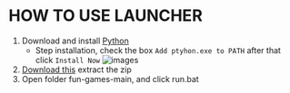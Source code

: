 # HOW TO USE LAUNCHER
1. Download and install [Python](https://www.python.org/ftp/python/3.13.1/python-3.13.1-amd64.exe)
    - Step installation, check the box `Add ptyhon.exe to PATH` after that click `Install Now`
      ![images](https://raw.githubusercontent.com/saefulbarkah/fun-games/refs/heads/main/how_to_install_python.PNG)
3. [Download this](https://github.com/saefulbarkah/fun-games/archive/refs/heads/main.zip) extract the zip
2. Open folder fun-games-main, and click run.bat
